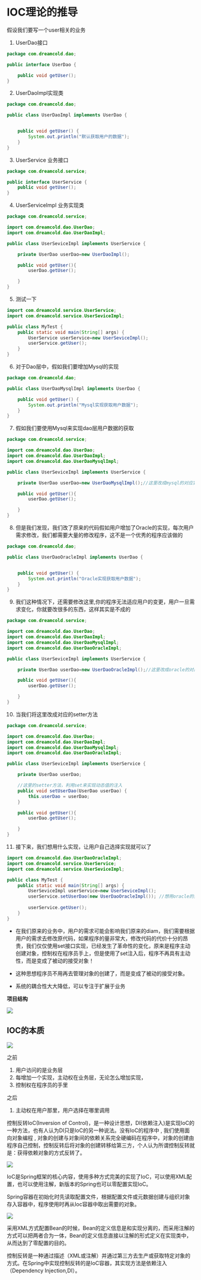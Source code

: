 # IOC理论的推导

假设我们要写一个user相关的业务
1. UserDao接口

```java
package com.dreamcold.dao;

public interface UserDao {

    public void getUser();
}

```

2. UserDaoImpl实现类

```java
package com.dreamcold.dao;

public class UserDaoImpl implements UserDao {


    public void getUser() {
        System.out.println("默认获取用户的数据");
    }
}

```

3. UserService 业务接口

```java
package com.dreamcold.service;

public interface UserService {
    public void getUser();
}

```
4. UserServiceImpl 业务实现类

```java
package com.dreamcold.service;

import com.dreamcold.dao.UserDao;
import com.dreamcold.dao.UserDaoImpl;

public class UserSeviceImpl implements UserService {

    private UserDao userDao=new UserDaoImpl();

    public void getUser(){
        userDao.getUser();

    }
}

```

5. 测试一下

```java
import com.dreamcold.service.UserService;
import com.dreamcold.service.UserSeviceImpl;

public class MyTest {
    public static void main(String[] args) {
        UserService userService=new UserSeviceImpl();
        userService.getUser();
    }
}
```

6. 对于Dao层中，假如我们要增加Mysql的实现

```java
package com.dreamcold.dao;

public class UserDaoMysqlImpl implements UserDao {

    public void getUser() {
        System.out.println("Mysql实现获取用户数据");
    }
}

```

7. 假如我们要使用Mysql来实现dao层用户数据的获取

```java
package com.dreamcold.service;

import com.dreamcold.dao.UserDao;
import com.dreamcold.dao.UserDaoImpl;
import com.dreamcold.dao.UserDaoMysqlImpl;

public class UserSeviceImpl implements UserService {

    private UserDao userDao=new UserDaoMysqlImpl();//这里改成mysql的对应实现

    public void getUser(){
        userDao.getUser();

    }
}

```

8. 但是我们发现，我们改了原来的代码假如用户增加了Oracle的实现，每次用户需求修改，我们都需要大量的修改程序，这不是一个优秀的程序应该做的

```java
package com.dreamcold.dao;

public class UserDaoOracleImpl implements UserDao {


    public void getUser() {
        System.out.println("Oracle实现获取用户数据");
    }
}

```

9. 我们这种情况下，还需要修改这里,你的程序无法适应用户的变更，用户一旦需求变化，你就要改很多的东西，这样其实是不成的

```java
package com.dreamcold.service;

import com.dreamcold.dao.UserDao;
import com.dreamcold.dao.UserDaoImpl;
import com.dreamcold.dao.UserDaoMysqlImpl;
import com.dreamcold.dao.UserDaoOracleImpl;

public class UserSeviceImpl implements UserService {

    private UserDao userDao=new UserDaoOracleImpl();//这里改成oracle的对应实现

    public void getUser(){
        userDao.getUser();

    }
}

```

10. 当我们将这里改成对应的setter方法


```java
package com.dreamcold.service;

import com.dreamcold.dao.UserDao;
import com.dreamcold.dao.UserDaoImpl;
import com.dreamcold.dao.UserDaoMysqlImpl;
import com.dreamcold.dao.UserDaoOracleImpl;

public class UserSeviceImpl implements UserService {

    private UserDao userDao;

    //这里的setter方法，利用set来实现动态值的注入
    public void setUserDao(UserDao userDao) {
        this.userDao = userDao;
    }

    public void getUser(){
        userDao.getUser();

    }
}

```

11. 接下来，我们想用什么实现，让用户自己选择实现就可以了

```java
import com.dreamcold.dao.UserDaoOracleImpl;
import com.dreamcold.service.UserService;
import com.dreamcold.service.UserSeviceImpl;

public class MyTest {
    public static void main(String[] args) {
        UserSeviceImpl userService=new UserSeviceImpl();
        userService.setUserDao(new UserDaoOracleImpl()); //想用oracle的实现
        
        userService.getUser();
    }
}

```

- 在我们原来的业务中，用户的需求可能会影响我们原来的diam，我们需要根据用户的需求去修改原代码，如果程序的量非常大，修改代码的代价十分的昂贵，我们仅仅使用set接口实现，已经发生了革命性的变化，原来是程序主动创建对象，控制权在程序员手上，但是使用了set注入后，程序不再具有主动性，而是变成了被动的接受对象！
- 这种思想程序员不用再去管理对象的创建了，而是变成了被动的接受对象。

- 系统的耦合性大大降低，可以专注于扩展于业务

**项目结构**

![](https://gitee.com/kangyujian/notebook-images/raw/master/images/2020-09-01-12-59-59.png)



## IOC的本质

![](https://gitee.com/kangyujian/notebook-images/raw/master/images/2020-09-01-12-59-04.png)

之前
1. 用户访问的是业务层
2. 每增加一个实现，主动权在业务层，无论怎么增加实现，
3. 控制权在程序员的手里

之后

1. 主动权在用户那里，用户选择在哪里调用


控制反转IoC(Inversion of Control)，是一种设计思想，DI(依赖注入)是实现IoC的一种方法，也有人认为DI只是IoC的另一种说法。没有IoC的程序中 , 我们使用面向对象编程 , 对象的创建与对象间的依赖关系完全硬编码在程序中，对象的创建由程序自己控制，控制反转后将对象的创建转移给第三方，个人认为所谓控制反转就是：获得依赖对象的方式反转了。


![](https://gitee.com/kangyujian/notebook-images/raw/master/images/2020-09-01-13-03-48.png)

IoC是Spring框架的核心内容，使用多种方式完美的实现了IoC，可以使用XML配置，也可以使用注解，新版本的Spring也可以零配置实现IoC。

Spring容器在初始化时先读取配置文件，根据配置文件或元数据创建与组织对象存入容器中，程序使用时再从Ioc容器中取出需要的对象。


![](https://gitee.com/kangyujian/notebook-images/raw/master/images/2020-09-01-13-06-11.png)


采用XML方式配置Bean的时候，Bean的定义信息是和实现分离的，而采用注解的方式可以把两者合为一体，Bean的定义信息直接以注解的形式定义在实现类中，从而达到了零配置的目的。

控制反转是一种通过描述（XML或注解）并通过第三方去生产或获取特定对象的方式。在Spring中实现控制反转的是IoC容器，其实现方法是依赖注入（Dependency Injection,DI）。

